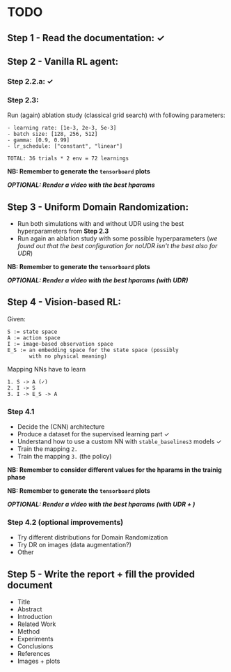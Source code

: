 # TODO

## Step 1 - Read the documentation: ✓

## Step 2 - Vanilla RL agent:

### Step 2.2.a: ✓

### Step 2.3:

Run (again) ablation study (classical grid search) with following parameters:

    - learning rate: [1e-3, 2e-3, 5e-3]
    - batch size: [128, 256, 512]
    - gamma: [0.9, 0.99]
    - lr_schedule: ["constant", "linear"]

    TOTAL: 36 trials * 2 env = 72 learnings

**NB: Remember to generate the `tensorboard` plots**

**_OPTIONAL: Render a video with the best hparams_**

## Step 3 - Uniform Domain Randomization: 

 - Run both simulations with and without UDR using the best hyperparameters from **Step 2.3**
 - Run again an ablation study with some possible hyperparameters (_we found out that the best configuration for noUDR isn't the best also for UDR_)

**NB: Remember to generate the `tensorboard` plots**

**_OPTIONAL: Render a video with the best hparams (with UDR)_**

## Step 4 - Vision-based RL:
Given:

    S := state space
    A := action space
    I := image-based observation space
    E_S := an embedding space for the state space (possibly 
           with no physical meaning)

Mapping NNs have to learn

    1. S -> A (✓)
    2. I -> S
    3. I -> E_S -> A

### Step 4.1

 - Decide the (CNN) architecture
 - Produce a dataset for the supervised learning part ✓
 - Understand how to use a custom NN with `stable_baselines3` models ✓
 - Train the mapping ``2.``
 - Train the mapping ``3.`` (the policy)

**NB: Remember to consider different values for the hparams in the trainig phase**

**NB: Remember to generate the `tensorboard` plots**

**_OPTIONAL: Render a video with the best hparams (with UDR + )_**

### Step 4.2 (optional improvements)

 - Try different distributions for Domain Randomization
 - Try DR on images (data augmentation?)
 - Other

## Step 5 - Write the report + fill the provided document

 - Title
 - Abstract
 - Introduction
 - Related Work
 - Method
 - Experiments
 - Conclusions
 - References
 - Images + plots
